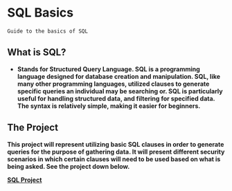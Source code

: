 # SQL Basics
    Guide to the basics of SQL

<h2>What is SQL?</h2>

- <b>Stands for Structured Query Language. SQL is a programming language designed for database creation and manipulation. SQL, like many other programming languages, utilized clauses to generate specific queries an individual may be searching or. SQL is particularly useful for handling structured data, and filtering for specified data. The syntax is relatively simple, making it easier for beginners.

<h2>The Project</h2>

This project will represent utilizing basic SQL clauses in order to generate queries for the purpose of gathering data. It will present different security scenarios in which certain clauses will need to be used based on what is being asked. See the project down below.

[SQL Project](https://docs.google.com/document/d/1g9eWDqnNOxfTW2x2DdfvATgS2GpqXWp5cRv-SBYi0fY/edit?resourcekey=0-LmOT2hQlINVfLmLT8xpIXw)
